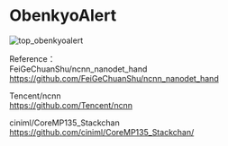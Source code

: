 # ObenkyoAlert


![top_obenkyoalert](https://github.com/user-attachments/assets/f59cd7f3-2098-4e93-8c32-f562bc59727e)


Reference：<br>
FeiGeChuanShu/ncnn_nanodet_hand <br>
 https://github.com/FeiGeChuanShu/ncnn_nanodet_hand <br>

Tencent/ncnn <br>
 https://github.com/Tencent/ncnn <br>
 
ciniml/CoreMP135_Stackchan <br>
 https://github.com/ciniml/CoreMP135_Stackchan/<br>
